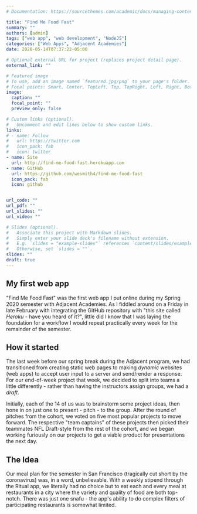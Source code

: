 ```yaml
---
# Documentation: https://sourcethemes.com/academic/docs/managing-content/

title: "Find Me Food Fast"
summary: ""
authors: [admin]
tags: ["web app", "web development", "NodeJS"]
categories: ["Web Apps", "Adjacent Academies"]
date: 2020-05-14T07:37:22-05:00

# Optional external URL for project (replaces project detail page).
external_link: ""

# Featured image
# To use, add an image named `featured.jpg/png` to your page's folder.
# Focal points: Smart, Center, TopLeft, Top, TopRight, Left, Right, BottomLeft, Bottom, BottomRight.
image:
  caption: ""
  focal_point: ""
  preview_only: false

# Custom links (optional).
#   Uncomment and edit lines below to show custom links.
links:
# - name: Follow
#   url: https://twitter.com
#   icon_pack: fab
#   icon: twitter
- name: Site
  url: http://find-me-food-fast.herokuapp.com
- name: GitHub
  url: https://github.com/wesmith4/find-me-food-fast
  icon_pack: fab
  icon: github


url_code: ""
url_pdf: ""
url_slides: ""
url_video: ""

# Slides (optional).
#   Associate this project with Markdown slides.
#   Simply enter your slide deck's filename without extension.
#   E.g. `slides = "example-slides"` references `content/slides/example-slides.md`.
#   Otherwise, set `slides = ""`.
slides: ""
draft: true
---
```


## My first web app
"Find Me Food Fast" was the first web app I put online during my Spring 2020 semester with Adjacent Academies.  As I fiddled around on a Friday in late February with integrating the GitHub repository with "this site called _Heroku_ - have you heard of it?", little did I know that I was laying the foundation for a workflow I would repeat practically every week for the remainder of the semester.

## How it started
The last week before our spring break during the Adjacent program, we had transitioned from creating static web pages to making _dynamic_ websites (web apps) to accept user input to a server and send/render a response. For our end-of-week project that week, we decided to split into teams a little differently - rather than having the instructors assign groups, we had a _draft_.

Initially, each of the 14 of us was to brainstorm some project ideas, then hone in on just one to present - pitch - to the group.  After the round of pitches from the cohort, we voted on five most popular projects to move forward.  The respective "team captains" of these projects then picked their teammates NFL Draft-style from the rest of the cohort, and we began working furiously on our projects to get a viable product for presentations the next day.

## The Idea
Our meal plan for the semester in San Francisco (tragically cut short by the coronavirus) was, in a word, unbelievable.  With a weekly stipend through the Ritual app, we literally had no choice but to eat each and every meal at restaurants in a city where the variety and quality of food are both top-notch.  There was just one snafu - the app's ability to do complex filters of participating restaurants is somewhat limited.
